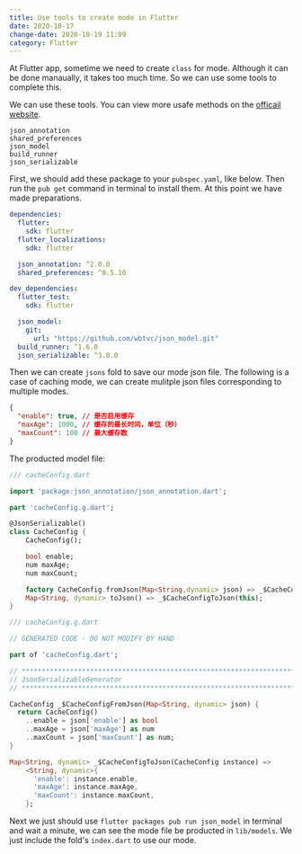 ```yaml
---
title: Use tools to create mode in Flutter
date: 2020-10-17
change-date: 2020-10-19 11:09
category: Flutter
---
```


At Flutter app, sometime we need to create `class` for mode. Although it can be done manaually, it takes too much time. So we can use some tools to complete this.

We can use these tools. You can view more usafe methods on the [officail website](pub.dev).

```shell
json_annotation
shared_preferences
json_model
build_runner
json_serializable
```

First, we should add these package to your `pubspec.yaml`, like below. Then run the `pub get` command in terminal to install them. At this point we have made preparations.

```yaml
dependencies:
  flutter:
    sdk: flutter
  flutter_localizations:
    sdk: flutter

  json_annotation: ^2.0.0
  shared_preferences: ^0.5.10

dev_dependencies:
  flutter_test:
    sdk: flutter

  json_model:
    git:
      url: "https://github.com/wbtvc/json_model.git"
  build_runner: ^1.6.0
  json_serializable: ^3.0.0
```

Then we can create `jsons` fold to save our mode json file. The following is a case of caching mode, we can create mulitple json files corresponding to multiple modes.

```json
{
  "enable": true, // 是否启用缓存
  "maxAge": 1000, // 缓存的最长时间，单位（秒）
  "maxCount": 100 // 最大缓存数
}
```

The producted model file:

```dart
/// cacheConfig.dart

import 'package:json_annotation/json_annotation.dart';

part 'cacheConfig.g.dart';

@JsonSerializable()
class CacheConfig {
    CacheConfig();

    bool enable;
    num maxAge;
    num maxCount;

    factory CacheConfig.fromJson(Map<String,dynamic> json) => _$CacheConfigFromJson(json);
    Map<String, dynamic> toJson() => _$CacheConfigToJson(this);
}
```

```dart
/// cacheConfig.g.dart

// GENERATED CODE - DO NOT MODIFY BY HAND

part of 'cacheConfig.dart';

// **************************************************************************
// JsonSerializableGenerator
// **************************************************************************

CacheConfig _$CacheConfigFromJson(Map<String, dynamic> json) {
  return CacheConfig()
    ..enable = json['enable'] as bool
    ..maxAge = json['maxAge'] as num
    ..maxCount = json['maxCount'] as num;
}

Map<String, dynamic> _$CacheConfigToJson(CacheConfig instance) =>
    <String, dynamic>{
      'enable': instance.enable,
      'maxAge': instance.maxAge,
      'maxCount': instance.maxCount,
    };
```

Next we just should use `flutter packages pub run json_model` in terminal and wait a minute, we can see the mode file be producted in `lib/models`. We just include the fold's `index.dart` to use our mode.
